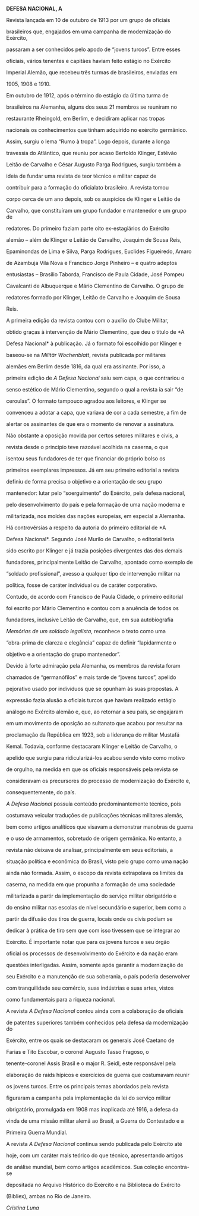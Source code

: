 **DEFESA NACIONAL, A**



Revista lançada em 10 de outubro de 1913 por um grupo de oficiais

brasileiros que, engajados em uma campanha de modernização do Exército,

passaram a ser conhecidos pelo apodo de “jovens turcos”. Entre esses

oficiais, vários tenentes e capitães haviam feito estágio no Exército

Imperial Alemão, que recebeu três turmas de brasileiros, enviadas em

1905, 1908 e 1910.



Em outubro de 1912, após o término do estágio da última turma de

brasileiros na Alemanha, alguns dos seus 21 membros se reuniram no

restaurante Rheingold, em Berlim, e decidiram aplicar nas tropas

nacionais os conhecimentos que tinham adquirido no exército germânico.

Assim, surgiu o lema “Rumo à tropa”. Logo depois, durante a longa

travessia do Atlântico, que reuniu por acaso Bertoldo Klinger, Estêvão

Leitão de Carvalho e César Augusto Parga Rodrigues, surgiu também a

ideia de fundar uma revista de teor técnico e militar capaz de

contribuir para a formação do oficialato brasileiro. A revista tomou

corpo cerca de um ano depois, sob os auspícios de Klinger e Leitão de

Carvalho, que constituíram um grupo fundador e mantenedor e um grupo de

redatores. Do primeiro faziam parte oito ex-estagiários do Exército

alemão – além de Klinger e Leitão de Carvalho, Joaquim de Sousa Reis,

Epaminondas de Lima e Silva, Parga Rodrigues, Euclides Figueiredo, Amaro

de Azambuja Vila Nova e Francisco Jorge Pinheiro – e quatro adeptos

entusiastas – Brasílio Taborda, Francisco de Paula Cidade, José Pompeu

Cavalcanti de Albuquerque e Mário Clementino de Carvalho. O grupo de

redatores formado por Klinger, Leitão de Carvalho e Joaquim de Sousa

Reis.



A primeira edição da revista contou com o auxílio do Clube Militar,

obtido graças à intervenção de Mário Clementino, que deu o título de *A

Defesa Nacional* à publicação. Já o formato foi escolhido por Klinger e

baseou-se na *Militär Wochenblatt*, revista publicada por militares

alemães em Berlim desde 1816, da qual era assinante. Por isso, a

primeira edição de *A Defesa Nacional* saiu sem capa, o que contrariou o

senso estético de Mário Clementino, segundo o qual a revista ia sair “de

ceroulas”. O formato tampouco agradou aos leitores, e Klinger se

convenceu a adotar a capa, que variava de cor a cada semestre, a fim de

alertar os assinantes de que era o momento de renovar a assinatura.



Não obstante a oposição movida por certos setores militares e civis, a

revista desde o princípio teve razoável acolhida na caserna, o que

isentou seus fundadores de ter que financiar do próprio bolso os

primeiros exemplares impressos. Já em seu primeiro editorial a revista

definiu de forma precisa o objetivo e a orientação de seu grupo

mantenedor: lutar pelo “soerguimento” do Exército, pela defesa nacional,

pelo desenvolvimento do país e pela formação de uma nação moderna e

militarizada, nos moldes das nações europeias, em especial a Alemanha.



Há controvérsias a respeito da autoria do primeiro editorial de *A

Defesa Nacional*. Segundo José Murilo de Carvalho, o editorial teria

sido escrito por Klinger e já trazia posições divergentes das dos demais

fundadores, principalmente Leitão de Carvalho, apontado como exemplo de

“soldado profissional”, avesso a qualquer tipo de intervenção militar na

política, fosse de caráter individual ou de caráter corporativo.

Contudo, de acordo com Francisco de Paula Cidade, o primeiro editorial

foi escrito por Mário Clementino e contou com a anuência de todos os

fundadores, inclusive Leitão de Carvalho, que, em sua autobiografia

*Memórias de um soldado legalista*, reconhece o texto como uma

“obra-prima de clareza e elegância” capaz de definir “lapidarmente o

objetivo e a orientação do grupo mantenedor”.



Devido à forte admiração pela Alemanha, os membros da revista foram

chamados de “germanófilos” e mais tarde de “jovens turcos”, apelido

pejorativo usado por indivíduos que se opunham às suas propostas. A

expressão fazia alusão a oficiais turcos que haviam realizado estágio

análogo no Exército alemão e, que, ao retornar a seu país, se engajaram

em um movimento de oposição ao sultanato que acabou por resultar na

proclamação da República em 1923, sob a liderança do militar Mustafá

Kemal. Todavia, conforme destacaram Klinger e Leitão de Carvalho, o

apelido que surgiu para ridicularizá-los acabou sendo visto como motivo

de orgulho, na medida em que os oficiais responsáveis pela revista se

consideravam os precursores do processo de modernização do Exército e,

consequentemente, do país.



*A Defesa Nacional* possuía conteúdo predominantemente técnico, pois

costumava veicular traduções de publicações técnicas militares alemãs,

bem como artigos analíticos que visavam a demonstrar manobras de guerra

e o uso de armamentos, sobretudo de origem germânica. No entanto, a

revista não deixava de analisar, principalmente em seus editoriais, a

situação política e econômica do Brasil, visto pelo grupo como uma nação

ainda não formada. Assim, o escopo da revista extrapolava os limites da

caserna, na medida em que propunha a formação de uma sociedade

militarizada a partir da implementação do serviço militar obrigatório e

do ensino militar nas escolas de nível secundário e superior, bem como a

partir da difusão dos tiros de guerra, locais onde os civis podiam se

dedicar à prática de tiro sem que com isso tivessem que se integrar ao

Exército. É importante notar que para os jovens turcos e seu órgão

oficial os processos de desenvolvimento do Exército e da nação eram

questões interligadas. Assim, somente após garantir a modernização de

seu Exército e a manutenção de sua soberania, o país poderia desenvolver

com tranquilidade seu comércio, suas indústrias e suas artes, vistos

como fundamentais para a riqueza nacional.



A revista *A Defesa Nacional* contou ainda com a colaboração de oficiais

de patentes superiores também conhecidos pela defesa da modernização do

Exército, entre os quais se destacaram os generais José Caetano de

Farias e Tito Escobar, o coronel Augusto Tasso Fragoso, o

tenente-coronel Assis Brasil e o major R. Seidl, este responsável pela

elaboração de raids hípicos e exercícios de guerra que costumavam reunir

os jovens turcos. Entre os principais temas abordados pela revista

figuraram a campanha pela implementação da lei do serviço militar

obrigatório, promulgada em 1908 mas inaplicada até 1916, a defesa da

vinda de uma missão militar alemã ao Brasil, a Guerra do Contestado e a

Primeira Guerra Mundial.



A revista *A Defesa Nacional* continua sendo publicada pelo Exército até

hoje, com um caráter mais teórico do que técnico, apresentando artigos

de análise mundial, bem como artigos acadêmicos. Sua coleção encontra-se

depositada no Arquivo Histórico do Exército e na Biblioteca do Exército

(Bibliex), ambas no Rio de Janeiro.



*Cristina Luna*



